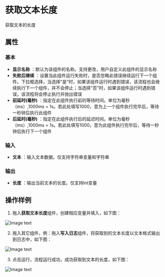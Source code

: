 # 获取文本长度

获取文本的长度

## 属性

### 基本

- **显示名称** ：默认为该组件的名称。支持更改，用户自定义此组件的显示名称
- **失败后继续** ：设置当此组件运行失败时，是否忽略此错误继续运行下一个组件。下拉框选择，当选择"是"时，如果该组件运行时遇到错误，该流程也会继续执行下一个组件，并不会停止；当选择"否"时，如果该组件运行时遇到错误，该流程将会停止执行并抛出错误
- **前延时(毫秒)** ：指定在此组件执行前的等待时间。单位为毫秒（ms）,1000ms = 1s。若此处填写1000，意为上一个组件执行完毕后，等待一秒钟后执行此组件
- **后延时(毫秒)** ：指定在此组件执行后的延迟时间。单位为毫秒（ms）,1000ms = 1s。若此处填写1000，意为此组件执行完毕后，等待一秒钟后执行下一个组件


### 输入

- **文本** ：输入文本数据。仅支持字符串变量和字符串

### 输出
- **长度** ：输出当前文本的长度。仅支持Int变量

## 操作样例

1. 拖入**获取文本长度**组件，创建相应变量并填入，如下图：

![Image text](https://docimages.blob.core.chinacloudapi.cn/images/Activities/GetLengthOfTextActivity2021010501.png)

2. 拖入其它组件，例：拖入**写入日志**组件，将获取到的文本长度以文本格式输出到日志中，如下图：

![Image text](https://docimages.blob.core.chinacloudapi.cn/images/Activities/GetLengthOfTextActivity2021010502.png)

3. 点击运行，流程运行成功，成功获取到文本的长度，如下图：

![Image text](https://docimages.blob.core.chinacloudapi.cn/images/Activities/GetLengthOfTextActivity2021010503.png)